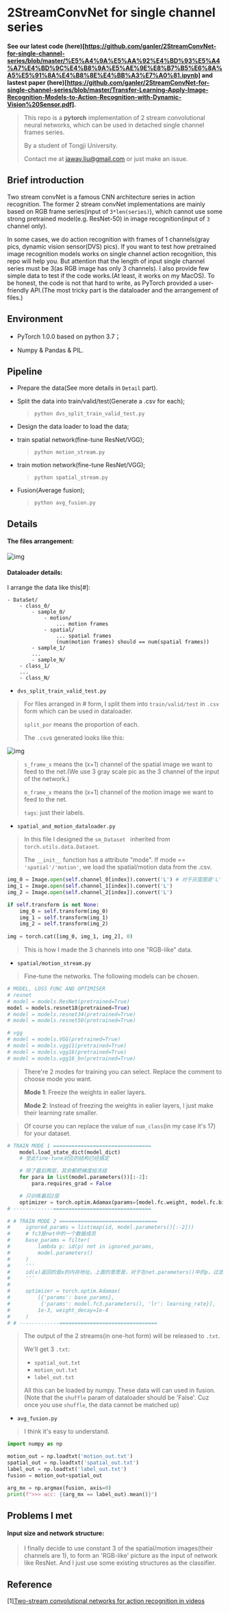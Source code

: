 # 2StreamConvNet for single channel series

**See our latest code (here)[https://github.com/ganler/2StreamConvNet-for-single-channel-series/blob/master/%E5%A4%9A%E5%AA%92%E4%BD%93%E5%A4%A7%E4%BD%9C%E4%B8%9A%E5%AE%9E%E8%B7%B5%E6%8A%A5%E5%91%8A%E4%B8%8E%E4%BB%A3%E7%A0%81.ipynb] and lastest paper (here)[https://github.com/ganler/2StreamConvNet-for-single-channel-series/blob/master/Transfer-Learning-Apply-Image-Recognition-Models-to-Action-Recognition-with-Dynamic-Vision%20Sensor.pdf].**


> This repo is a **pytorch** implementation of 2 stream convolutional neural networks, which can be used in detached single channel frames series.
>
> By a student of Tongji University.
>
> Contact me at jaway.liu@gmail.com or just make an issue.

## Brief introduction

Two stream convNet is a famous CNN architecture series in action recognition. The former 2 stream convNet implementations are mainly based on RGB frame series(input of `3*len(series)`), which cannot use some strong pretrained model(e.g. ResNet-50) in image recognition(input of `3` channel only).

In some cases, we do action recognition with frames of 1 channels(gray pics, dynamic vision sensor(DVS) pics). If you want to test how pretrained image recognition models works on single channel action recognition, this repo will help you. But attention that the length of input single channel series must be 3(as RGB image has only 3 channels). I also provide few simple data to test if the code works.(At least, it works on my MacOS). To be honest, the code is not that hard to write, as PyTorch provided a user-friendly API.(The most tricky part is the dataloader and the arrangement of files.)

## Environment

- PyTorch 1.0.0 based on python 3.7；

- Numpy & Pandas & PIL.


## Pipeline

- Prepare the data(See more details in `Detail` part).

- Split the data into train/valid/test(Generate a .csv for each);

  > `python dvs_split_train_valid_test.py`

- Design the data loader to load the data;

- train spatial network(fine-tune ResNet/VGG);

  > `python motion_stream.py`

- train motion network(fine-tune ResNet/VGG);

  > ``python spatial_stream.py``

- Fusion(Average fusion);

  > `python avg_fusion.py`

## Details

#### The files arrangement:

![img](https://s2.ax1x.com/2019/01/20/kCTLqS.png)

#### Dataloader details:

I arrange the data like this[#]:

```
- DataSet/
	- class_0/
		- sample_0/
			- motion/
				... motion frames
			- spatial/
				... spatial frames
				(num(motion frames) should == num(spatial frames))
		- sample_1/
		...
		- sample_N/
	- class_1/
	...
	- class_N/
```

- `dvs_split_train_valid_test.py`

> For files arranged in # form, I split them into `train/valid/test` in `.csv` form which can be used in dataloader.
>
> `split_por` means the proportion of each.
>
> The `.csv`s generated looks like this:

![img](https://s2.ax1x.com/2019/01/20/kC7AZF.png)

> `s_frame_x` means the (x+1) channel of the spatial image we want to feed to the net.(We use 3 gray scale pic as the 3 channel of the input of the network.)
>
> `m_frame_x` means the (x+1) channel of the motion image we want to feed to the net.
>
> `tags`: just their labels.

- `spatial_and_motion_dataloader.py`

> In this file I designed the `sm_Dataset ` inherited from `torch.utils.data.Dataset`.
>
> The `__init__` function has a attribute "mode". If mode == `'spatial'/'motion'`, we load the spatial/motion data from the .csv. 

```python
img_0 = Image.open(self.channel_0[index]).convert('L') # 对于灰度图是'L'
img_1 = Image.open(self.channel_1[index]).convert('L')
img_2 = Image.open(self.channel_2[index]).convert('L')

if self.transform is not None:
    img_0 = self.transform(img_0)
    img_1 = self.transform(img_1)
    img_2 = self.transform(img_2)
    
img = torch.cat([img_0, img_1, img_2], 0)
```

> This is how I made the 3 channels into one "RGB-like" data.

- `spatial/motion_stream.py`

> Fine-tune the networks. The following models can be chosen.

```python
# MODEL, LOSS FUNC AND OPTIMISER
# resnet
# model = models.ResNet(pretrained=True)
model = models.resnet18(pretrained=True)
# model = models.resnet34(pretrained=True)
# model = models.resnet50(pretrained=True)

# vgg
# model = models.VGG(pretrained=True)
# model = models.vgg11(pretrained=True)
# model = models.vgg16(pretrained=True)
# model = models.vgg16_bn(pretrained=True)
```

> There're 2 modes for training you can select. Replace the comment to choose mode you want.
>
> **Mode 1**: Freeze the weights in ealier layers.
>
> **Mode 2**: Instead of freezing the weights in ealier layers, I just make their learning rate smaller.

> Of course you can replace the value of `num_class`(in my case it's 17) for your dataset.

```python
# TRAIN MODE 1 ================================
    model.load_state_dict(model_dict)
    # 至此fine-tune对应的结构已经搞定

    # 除了最后两层，其余都把梯度给冻结
    for para in list(model.parameters())[:-2]:
        para.requires_grad = False

    # 只训练最后2层
    optimizer = torch.optim.Adamax(params=[model.fc.weight, model.fc.bias], lr=learning_rate, weight_decay=1e-4)
# -------------================================

# # TRAIN MODE 2 ================================
#     ignored_params = list(map(id, model.parameters()[:-2]))
#     # fc3是net中的一个数据成员
#     base_params = filter(
#         lambda p: id(p) not in ignored_params,
#         model.parameters()
#     )
#     '''
#     id(x)返回的是x的内存地址。上面的意思是，对于在net.parameters()中的p，过滤掉'id(p) not in ignored_params'中的p。
#     '''
#
#     optimizer = torch.optim.Adamax(
#         [{'params': base_params},
#          {'params': model.fc3.parameters(), 'lr': learning_rate}],
#         1e-3, weight_decay=1e-4
#     )
# # -------------================================
```

> The output of the 2 streams(in one-hot form) will be released to `.txt`.
>
> We'll get 3 `.txt`:
>
> - `spatial_out.txt`
> - `motion_out.txt`
> - `label_out.txt`
>
> All this can be loaded by numpy. These data will can used in fusion. (Note that the `shuffle` param of dataloader should be 'False'. Cuz once you use `shuffle`, the data cannot be matched up)

- `avg_fusion.py`

> I think it's easy to understand.

```python
import numpy as np

motion_out = np.loadtxt('motion_out.txt')
spatial_out = np.loadtxt('spatial_out.txt')
label_out = np.loadtxt('label_out.txt')
fusion = motion_out+spatial_out

arg_mx = np.argmax(fusion, axis=0)
print(f">>> acc: {(arg_mx == label_out).mean()}")
```

## Problems I met

#### Input size and network structure:

> I finally decide to use constant 3 of the spatial/motion images(their channels are 1), to form an 'RGB-like' picture as the input of network like ResNet. And I just use some existing structures as the classifier.

## Reference

\[1\][Two-stream convolutional networks for action recognition in videos](http://papers.nips.cc/paper/5353-two-stream-convolutional) 
